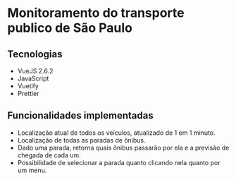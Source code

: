 # Monitoramento do transporte publico de São Paulo
## Tecnologias 
* VueJS 2.6.2
* JavaScript
* Vuetify
* Prettier

## Funcionalidades implementadas
* Localização atual de todos os veículos, atualizado de 1 em 1 minuto.
* Localização de todas as paradas de ônibus.
* Dado uma parada, retorna quais ônibus passarão por ela e a previsão de chegada de cada um.
* Possibilidade de selecionar a parada quanto clicando nela quanto por um menu.
